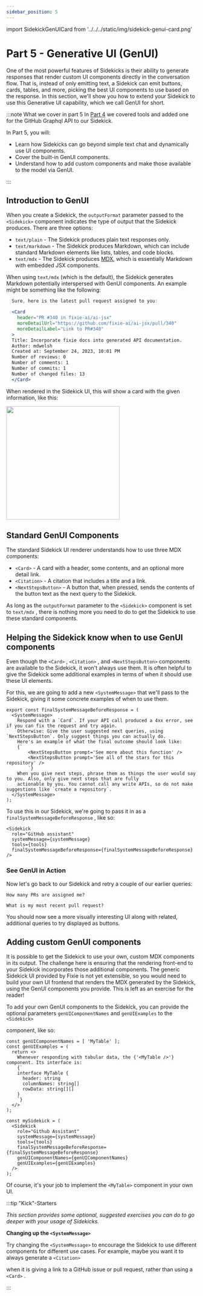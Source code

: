 ```yaml
---
sidebar_position: 5
---
```


import SidekickGenUICard from '../../../static/img/sidekick-genui-card.png'

# Part 5 - Generative UI (GenUI)

One of the most powerful features of Sidekicks is their ability to generate responses
that render custom UI components directly in the conversation flow. That is, instead of
only emitting text, a Sidekick can emit buttons, cards, tables, and more, picking the
best UI components to use based on the response. In this section, we'll show you how to
extend your Sidekick to use this Generative UI capability, which we call GenUI for short.

:::note What we cover in part 5
In [Part 4](./part4-tools) we covered tools and added one for the GitHub Graphql API to our Sidekick.

In Part 5, you will:

- Learn how Sidekicks can go beyond simple text chat and dynamically use UI components.
- Cover the built-in GenUI components.
- Understand how to add custom components and make those available to the model via GenUI.

:::

## Introduction to GenUI

When you create a Sidekick, the `outputFormat` parameter passed to the `<Sidekick>` component
indicates the type of output that the Sidekick produces. There are three options:

- `text/plain` - The Sidekick produces plain text responses only.
- `text/markdown` - The Sidekick produces Markdown, which can include standard Markdown
  elements like lists, tables, and code blocks.
- `text/mdx` - The Sidekick produces [MDX](https://mdxjs.com/), which is essentially
  Markdown with embedded JSX components.

When using `text/mdx` (which is the default), the Sidekick generates Markdown potentially
interspersed with GenUI components. An example might be something like the following:

```jsx
  Sure, here is the latest pull request assigned to you:

  <Card
    header="PR #340 in fixie-ai/ai-jsx"
    moreDetailUrl="https://github.com/fixie-ai/ai-jsx/pull/340"
    moreDetailLabel="Link to PR#340"
  >
  Title: Incorporate fixie docs into generated API documentation.
  Author: mdwelsh
  Created at: September 24, 2023, 10:01 PM
  Number of reviews: 0
  Number of comments: 1
  Number of commits: 1
  Number of changed files: 13
  </Card>
```

When rendered in the Sidekick UI, this will show a card with the given information, like this:

<img src={SidekickGenUICard} alt="" width="300"/>

## Standard GenUI Components

The standard Sidekick UI renderer understands how to use three MDX components:

- `<Card>` - A card with a header, some contents, and an optional more detail link.
- `<Citation>` - A citation that includes a title and a link.
- `<NextStepsButton>` - A button that, when pressed, sends the contents of the button text
  as the next query to the Sidekick.

As long as the `outputFormat` parameter to the `<Sidekick>` component is set to `text/mdx` ,
there is nothing more you need to do to get the Sidekick to use these standard components.

## Helping the Sidekick know when to use GenUI components

Even though the `<Card>` , `<Citation>` , and `<NextStepsButton>` components are available
to the Sidekick, it won't always use them. It is often helpful to give the Sidekick some
additional examples in terms of when it should use these UI elements.

For this, we are going to add a new `<SystemMessage>` that we'll pass to the Sidekick, giving
it some concrete examples of when to use them.

```tsx
export const finalSystemMessageBeforeResponse = (
  <SystemMessage>
    Respond with a `Card`. If your API call produced a 4xx error, see if you can fix the request and try again.
    Otherwise: Give the user suggested next queries, using `NextStepsButton`. Only suggest things you can actually do.
    Here's an example of what the final outcome should look like:
    {`
        <NextStepsButton prompt='See more about this function' />
        <NextStepsButton prompt='See all of the stars for this repository' />
        `}
    When you give next steps, phrase them as things the user would say to you. Also, only give next steps that are fully
    actionable by you. You cannot call any write APIs, so do not make suggestions like `create a repository`.
  </SystemMessage>
);
```

To use this in our Sidekick, we're going to pass it in as a `finalSystemMessageBeforeResponse` ,
like so:

```tsx
<Sidekick
  role="GitHub assistant"
  systemMessage={systemMessage}
  tools={tools}
  finalSystemMessageBeforeResponse={finalSystemMessageBeforeResponse}
/>
```

### See GenUI in Action

Now let's go back to our Sidekick and retry a couple of our earlier queries:

```terminal
How many PRs are assigned me?
```

```terminal
What is my most recent pull request?
```

You should now see a more visually interesting UI along with related, additional queries to try displayed as buttons.

## Adding custom GenUI components

It is possible to get the Sidekick to use your own, custom MDX components in its output.
The challenge here is ensuring that the rendering front-end to your Sidekick incorporates
those additional components. The generic Sidekick UI provided by Fixie is not yet
extensible, so you would need to build your own UI frontend that renders the MDX generated
by the Sidekick, using the GenUI components you provide. This is left as an exercise
for the reader!

To add your own GenUI components to the Sidekick, you can provide
the optional parameters `genUIComponentNames` and `genUIExamples` to the `<Sidekick>`

component, like so:

```tsx
const genUIComponentNames = [ 'MyTable' ];
const genUIExamples = (
  return <>
    Whenever responding with tabular data, the {'<MyTable />'} component. Its interface is:
    {`
    interface MyTable {
      header: string
      columnNames: string[]
      rowData: string[][]
    }
    `}
  </>
);

const mySidekick = (
  <Sidekick
    role="Github Assistant"
    systemMessage={systemMessage}
    tools={tools}
    finalSystemMessageBeforeResponse={finalSystemMessageBeforeResponse}
    genUIComponentNames={genUIComponentNames}
    genUIExamples={genUIExamples}
  />
);
```

Of course, it's your job to implement the `<MyTable>` component in your own UI.

:::tip "Kick"-Starters

_This section provides some optional, suggested exercises you can do to go deeper with your usage of Sidekicks._

**Changing up the `<SystemMessage>`**

Try changing the `<SystemMessage>` to encourage the Sidekick to use different components
for different use cases. For example, maybe you want it to always generate a `<Citation>`

when it is giving a link to a GitHub issue or pull request, rather than using a `<Card>` .

:::
